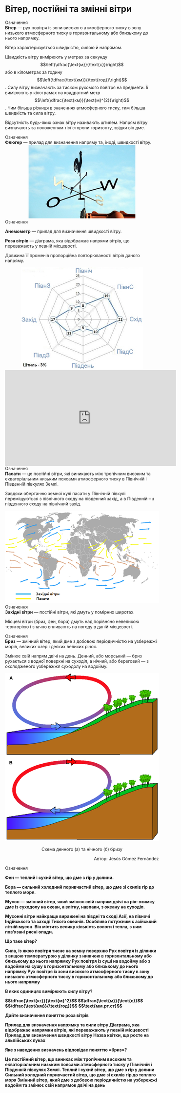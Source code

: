 Вiтер, постiйнi та змiннi вiтри
===============================

<div class="eoz-wrap">
<span class="eoz">Означення</span>
<div class="eoz-text">
<b>Вiтер</b> — рух повiтря iз зони високого атмосферного тиску в зону низького атмосферного тиску в горизонтальному або близькому до нього напрямку.
</div>
</div>

Вітер характеризується <span class="p1">швидкістю</span>, <span class="p1">силою</span> й <span class="p1">напрямом</span>.

Швидкість вітру вимірюють у метрах за секунду $$\left(\dfrac{\text{м}}{\text{с}}\right)$$ або в кілометрах за годину $$\left(\dfrac{\text{км}}{\text{год}}\right)$$. Силу вітру визначають за тиском рухомого повітря на предмети. Її вимірюють у кілограмах на квадратний метр $$\left(\dfrac{\text{км}}{\text{м}^{2}}\right)$$. Чим більша різниця в значеннях атмосферного тиску, тим більша швидкість та сила вітру.

Відсутність будь-яких ознак вітру називають штилем. Напрям вітру визначають за положенням тієї сторони горизонту, звідки він дме.

<div class="eoz-wrap">
<span class="eoz">Означення</span>
<div class="eoz-text">
<b>Флюгер</b> — прилад для визначення напряму та, iнодi, швидкостi вiтру.
</div>
</div>

<div align="center">
<img src="4.png" width="350">
</div>

<div class="eoz-wrap">
<span class="eoz">Означення</span>
<div class="eoz-text">
<p><b>Анемометр</b> — прилад для визначення швидкостi вiтру.</p>
<b>Роза вiтрiв</b> — дiаграма, яка вiдображає напрями вiтрiв, що переважають у певнiй мiсцевостi.
</div>
</div>

Довжина її променів пропорційна повторюваності вітрів даного напряму.

<div align="center">
<img src="5.png" width="400">
</div>

<div class="space">
<div class="fluidMedia">
<iframe align="center" width="560" height="315" src="https://www.youtube.com/embed/fXqLYHAefZo" frameborder="0" allowfullscreen></iframe>
</div>
<div class="popup">
</div>
</div>



<div class="eoz-wrap">
<span class="eoz">Означення</span>
<div class="eoz-text">
<b>Пасати</b> — це постiйнi вiтри, якi виникають мiж тропiчним високим та екваторiальним низьким поясами атмосферного тиску в Пiвнiчнiй i Пiвденнiй пiвкулях Землi.
</div>
</div>

Завдяки обертанню земної кулі пасати у Північній півкулі переміщуються з північного сходу на південний захід, а в Південній – з південного сходу на північний захід.

<div align="center">
<img src="6.png">
</div>


<div class="eoz-wrap">
<span class="eoz">Означення</span>
<div class="eoz-text">
<b>Захiднi вiтри</b> — постiйнi вiтри, якi дмуть у помiрних широтах.
</div>
</div>

Місцеві вітри (бриз, фен, бора) дмуть над порівняно невеликою територією і значно впливають на погоду в даній місцевості.

<div class="eoz-wrap">
<span class="eoz">Означення</span>
<div class="eoz-text">
<b>Бриз</b> — змiнний вiтер, який дме з добовою перiодичнiстю на узбережжi морiв, великих озер i деяких великих рiчок.
</div>
</div>

Змінює свій напрям двічі на день. Денний, або морський — бриз рухається з водної поверхні на суходіл, а нічний, або береговий — з охолодженого узбережжя суходолу на водойму.

<div align="center">
<img src="7.png">
<p>Схема денного (а) та нічного (б) бризу</p>
<p align="right">Автор: <span class="p1">Jesús Gómez Fernández</span></p>
</div>


<div class="eoz-wrap">
<span class="eoz">Означення</span>
<div class="eoz-text">
<p><b>Фен — теплий i сухий вiтер, що дме з гiр у долини.</p>

<p><b>Бора</b> — сильний холодний поривчастий вiтер, що дме зi схилiв гiр до теплого моря.</p>
<b>Мусон</b> — змiнний вiтер, який змiнює свiй напрям двiчi на рiк: взимку дме iз суходолу на океан, а влiтку, навпаки, з океану на суходiл.
</div>
</div>

Мусонні вітри найкраще виражені на півдні та сході Азії, на півночі Індійського та заході Тихого океанів. Особливо потужним є азійський літній мусон. Він містить велику кількість вологи і тепла, з ним пов’язані рясні опади.

<quiz>
<question>
<p>Що таке вітер?</p>
<answer>Сила, із якою повітря тисне на земну поверхню</answer> 
<answer>Рух повітря із ділянки з вищою температурою у ділянку з нижчою в горизонтальному або близькому до нього напрямку</answer>
<answer>Рух повітря із суші на водойму або з водойми на сушу в горизонтальному або близькому до нього напрямку</answer>
<answer correct>Рух повітря із зони високого атмосферного тиску в зону низького атмосферного тиску в горизонтальному або близькому до нього напрямку</answer>
</question>
<question>
<p>В яких одиницях вимірюють силу вітру?</p>
<answer correct>$$\dfrac{\text{кг}}{\text{м}^2}$$</answer>
<answer>$$\dfrac{\text{м}}{\text{с}}$$</answer>
<answer>$$\dfrac{\text{км}}{\text{год}}$$</answer>
<answer>$$\text{мм.рт.ст}$$</answer>
</question>
<question>
<p>Дайте визначення поняттю роза вітрів</p>
<answer>Прилад для визначення напрямку та сили вітру</answer>
<answer correct>Діаграма, яка відображає напрямки вітрів, які переважають у певній місцевості</answer>
<answer>Прилад для визначення швидкості вітру</answer>
<answer>Назва квітки, що росте на альпійських луках</answer>
</question>
<question>
<p>Яке з наведених визначень відповідає поняттю «бриз»?</p>
<answer>Це постійний вітер, що виникає між тропічним високим та екваторіальним низьким поясами атмосферного тиску у Північній і Південній півкулях Землі.</answer>
<answer>Теплий і сухий вітер, що дме з гір у долини</answer>
<answer>Сильний холодний поривчастий вітер, що дме зі схилів гір до теплого моря</answer>
<answer correct>Змінний вітер, який дме з добовою періодичністю на узбережжі водойм та змінює свій напрямок двічі на день</answer>
</question>
</quiz>